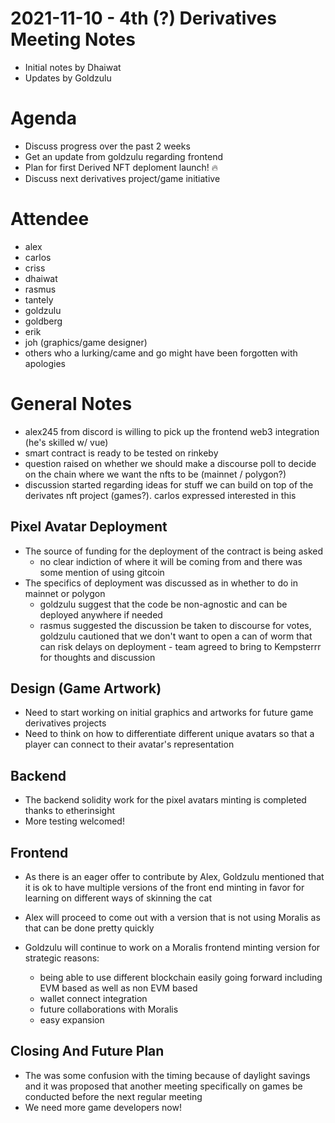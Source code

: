 # 2021-11-10 - 4th (?) Derivatives Meeting Notes

* Initial notes by Dhaiwat
* Updates by Goldzulu

# Agenda

* Discuss progress over the past 2 weeks
* Get an update from goldzulu regarding frontend
* Plan for first Derived NFT deploment launch! 🔥
* Discuss next derivatives project/game initiative

# Attendee

* alex
* carlos
* criss
* dhaiwat
* rasmus
* tantely
* goldzulu
* goldberg
* erik
* joh (graphics/game designer)
* others who a lurking/came and go might have been forgotten with apologies

# General Notes

* alex245 from discord is willing to pick up the frontend web3 integration (he's skilled w/ vue)
* smart contract is ready to be tested on rinkeby
* question raised on whether we should make a discourse poll to decide on the chain where we want the nfts to be (mainnet / polygon?)
* discussion started regarding ideas for stuff we can build on top of the derivates nft project (games?). carlos expressed interested in this

## Pixel Avatar Deployment

* The source of funding for the deployment of the contract is being asked
    * no clear indiction of where it will be coming from and there was some mention of using gitcoin
* The specifics of deployment was discussed as in whether to do in mainnet or polygon
    * goldzulu suggest that the code be non-agnostic and can be deployed anywhere if needed
    * rasmus suggested the discussion be taken to discourse for votes, goldzulu cautioned that we don't want to open a can of worm that can risk delays on deployment - team agreed to bring to Kempsterrr for thoughts and discussion

## Design (Game Artwork)

* Need to start working on initial graphics and artworks for future game derivatives projects
* Need to think on how to differentiate different unique avatars so that a player can connect to their avatar's representation

## Backend

* The backend solidity work for the pixel avatars minting is completed thanks to etherinsight
* More testing welcomed!

## Frontend

* As there is an eager offer to contribute by Alex, Goldzulu mentioned that it is ok to have multiple versions of the front end minting in favor for learning on different ways of skinning the cat

* Alex will proceed to come out with a version that is not using Moralis as that can be done pretty quickly

* Goldzulu will continue to work on a Moralis frontend minting version for strategic reasons:
    * being able to use different blockchain easily going forward including EVM based as well as non EVM based
    * wallet connect integration
    * future collaborations with Moralis
    * easy expansion

## Closing And Future Plan

* The was some confusion with the timing because of daylight savings and it was proposed that another meeting specifically on games be conducted before the next regular meeting
* We need more game developers now!

